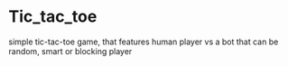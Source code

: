 # Tic_tac_toe
simple tic-tac-toe game, that features human player vs a bot that can be random, smart or blocking player
